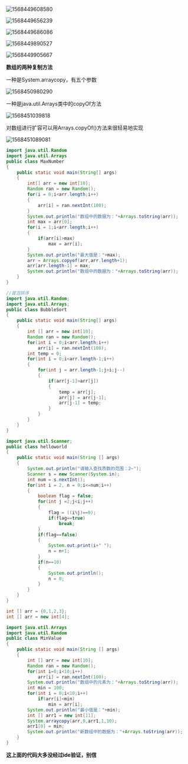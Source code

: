 ![1568449608580](C:\Users\cxt66\AppData\Roaming\Typora\typora-user-images\1568449608580.png)

![1568449656239](C:\Users\cxt66\AppData\Roaming\Typora\typora-user-images\1568449656239.png)

![1568449686086](C:\Users\cxt66\AppData\Roaming\Typora\typora-user-images\1568449686086.png)

![1568449890527](C:\Users\cxt66\AppData\Roaming\Typora\typora-user-images\1568449890527.png)

![1568449905667](C:\Users\cxt66\AppData\Roaming\Typora\typora-user-images\1568449905667.png)



**数组的两种复制方法**

一种是System.arraycopy，有五个参数

![1568450980290](C:\Users\cxt66\AppData\Roaming\Typora\typora-user-images\1568450980290.png)

一种是java.util.Arrays类中的copyOf方法

![1568451039818](C:\Users\cxt66\AppData\Roaming\Typora\typora-user-images\1568451039818.png)

对数组进行扩容可以用Arrays.copyOf()方法来很轻易地实现

![1568451089081](C:\Users\cxt66\AppData\Roaming\Typora\typora-user-images\1568451089081.png)

```java
import java.util.Random
import java.util.Arrays
public class MaxNumber
{
    public static void main(String[] args)
    {
        int[] arr = new int[10];
        Random ran = new Random();
        for(i = 0;i<arr.length;i++)
        {
            arr[i] = ran.nextInt(100);
        }
        System.out.println("数组中的数据为："+Arrays.toString(arr));
        int max = arr[0];
        for(i = 1;i<arr.length;i++)
        {
            if(arr[i]>max)
                max = arr[i];
        }
        System.out.println("最大值是："+max);
        arr = Arrays.copyof(arr,arr.length+1);
        arr[arr.length-1] = max;
        System.out.println("数组中的数据为："+Arrays.toString(arr));
    }
}
```

```java
//冒泡排序
import java.util.Random;
import java.util.Arrays;
public class BubbleSort
{
    public static void main(String[] args)
    {
        int [] arr = new int[10];
        Random ran = new Random();
        for(int i = 0;i<arr.length;i++)
            arr[i] = ran.nextInt(100);
        int temp = 0;
        for(int i = 0;i<arr.length-1;i++)
        {
            for(int j = arr.length-1;j>i;j--)
            {
                if(arr[j-1]>arr[j])
                {
                    temp = arr[j];
                    arr[j] = arr[j-1];
                    arr[j-1] = temp;
                }
            }
        }
    }
}
```

```java
import java.util.Scanner;
public class helloworld
{
    public static void main(String [] args)
    {
        System.out.println("请输入查找质数的范围：2~");
        Scanner s = new Scanner(System.in);
        int num = s.nextInt();
        for(int i = 2, n = 0;i<=num;i++)
        {
        	boolean flag = false;
            for(int j =2;j<i;j++)
            {
            	flag = ((i%j)==0);
            	if(flag==true)
            		break;
            }
            if(flag==false)
            {
            	System.out.print(i+" ");
            	n = n+1;
            }
            if(n==10)
            {
            	System.out.println();
            	n = 0;
            }
        }
    }
}
```

```java
int [] arr = {0,1,2,3};
int [] arr = new int[4];
```

```java
import java.util.Arrays
import java.util.Random
public class MinValue
{
    public static void main(String [] args)
    {
        int [] arr = new int[10];
        Random ran = new Random();
        for(int i=0;i<10;i++)
            arr[i] = ran.nextInt(100);
        System.out.println("数组中的元素为："+Arrays.toString(arr));
        int min = 100;
        for(int i = 0;i<10;i++)
            if(arr[i]<min)
                min = arr[i];
        System.out.println("最小值是："+min);
        int [] arr1 = new int[11];
        System.arraycopy(arr,0,arr1,1,10);
        arr1[0] = min;
        System.out.println("新数组中的数据为："+Arrays.toString(arr));
    }
}
```

**这上面的代码大多没经过ide验证，别信**

